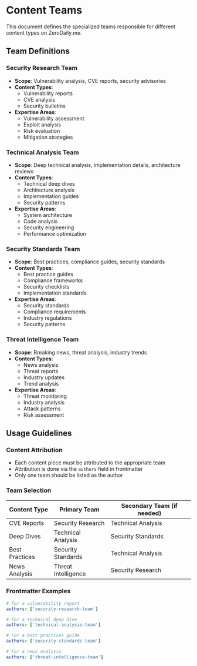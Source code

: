 # Content Teams

This document defines the specialized teams responsible for different content types on ZeroDaily.me.

## Team Definitions

### Security Research Team
- **Scope**: Vulnerability analysis, CVE reports, security advisories
- **Content Types**: 
  - Vulnerability reports
  - CVE analysis
  - Security bulletins
- **Expertise Areas**:
  - Vulnerability assessment
  - Exploit analysis
  - Risk evaluation
  - Mitigation strategies

### Technical Analysis Team
- **Scope**: Deep technical analysis, implementation details, architecture reviews
- **Content Types**:
  - Technical deep dives
  - Architecture analysis
  - Implementation guides
  - Security patterns
- **Expertise Areas**:
  - System architecture
  - Code analysis
  - Security engineering
  - Performance optimization

### Security Standards Team
- **Scope**: Best practices, compliance guides, security standards
- **Content Types**:
  - Best practice guides
  - Compliance frameworks
  - Security checklists
  - Implementation standards
- **Expertise Areas**:
  - Security standards
  - Compliance requirements
  - Industry regulations
  - Security patterns

### Threat Intelligence Team
- **Scope**: Breaking news, threat analysis, industry trends
- **Content Types**:
  - News analysis
  - Threat reports
  - Industry updates
  - Trend analysis
- **Expertise Areas**:
  - Threat monitoring
  - Industry analysis
  - Attack patterns
  - Risk assessment

## Usage Guidelines

### Content Attribution
- Each content piece must be attributed to the appropriate team
- Attribution is done via the `authors` field in frontmatter
- Only one team should be listed as the author

### Team Selection
| Content Type | Primary Team | Secondary Team (if needed) |
|-------------|--------------|---------------------------|
| CVE Reports | Security Research | Technical Analysis |
| Deep Dives | Technical Analysis | Security Standards |
| Best Practices | Security Standards | Technical Analysis |
| News Analysis | Threat Intelligence | Security Research |

### Frontmatter Examples

```yaml
# For a vulnerability report
authors: ['security-research-team']

# For a technical deep dive
authors: ['technical-analysis-team']

# For a best practices guide
authors: ['security-standards-team']

# For a news analysis
authors: ['threat-intelligence-team']
```
